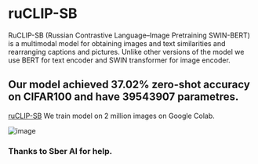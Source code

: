 # ruCLIP-SB
RuCLIP-SB (Russian Contrastive Language–Image Pretraining SWIN-BERT) is a multimodal model for obtaining images and text similarities and rearranging captions and pictures. Unlike other versions of the model we use BERT for text encoder and SWIN transformer for image encoder. 

## Our model achieved 37.02% zero-shot accuracy on CIFAR100 and have 39543907 parametres. 
[ruCLIP-SB](https://drive.google.com/file/d/1-CghuC9TCIDyn5H3zQS6ho_TNiudzJCX/view?usp=sharing)
We train model on 2 million images on Google Colab.

![image](https://github.com/cene555/ruCLIP-SB/blob/main/pictures/Similarity.png)


### Thanks to Sber AI for help.
